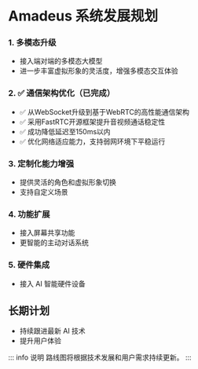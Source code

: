 # Amadeus 系统发展规划

### 1. 多模态升级
- 接入端对端的多模态大模型
- 进一步丰富虚拟形象的灵活度，增强多模态交互体验

### 2. ✅ 通信架构优化（已完成）
- ✅ 从WebSocket升级到基于WebRTC的高性能通信架构
- ✅ 采用FastRTC开源框架提升音视频通话稳定性
- ✅ 成功降低延迟至150ms以内
- ✅ 优化网络适应能力，支持弱网环境下平稳运行

### 3. 定制化能力增强
- 提供灵活的角色和虚拟形象切换
- 支持自定义场景

### 4. 功能扩展
- 接入屏幕共享功能
- 更智能的主动对话系统

### 5. 硬件集成
- 接入 AI 智能硬件设备

## 长期计划

- 持续跟进最新 AI 技术
- 提升用户体验

::: info 说明
路线图将根据技术发展和用户需求持续更新。
:::